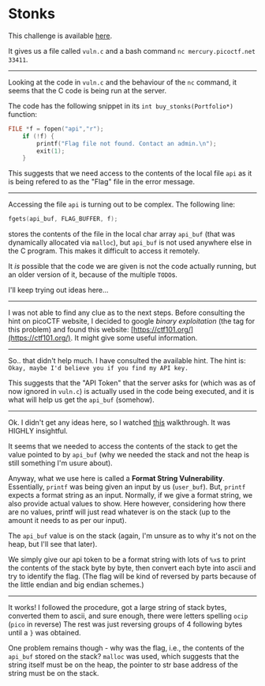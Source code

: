 # Stonks

This challenge is available [here](https://play.picoctf.org/practice/challenge/105?page=1&solved=1).

It gives us a file called `vuln.c` and a bash command `nc mercury.picoctf.net 33411`.

---

Looking at the code in `vuln.c` and the behaviour of the `nc` command, it seems that the C code is being run at the server.

The code has the following snippet in its `int buy_stonks(Portfolio*)` function:

```c
FILE *f = fopen("api","r");
	if (!f) {
		printf("Flag file not found. Contact an admin.\n");
		exit(1);
	}
```

This suggests that we need access to the contents of the local file `api` as it is being refered to as the "Flag" file in the error message.

---

Accessing the file `api` is turning out to be complex. The following line:

```c
fgets(api_buf, FLAG_BUFFER, f);
```

stores the contents of the file in the local char array `api_buf` (that was dynamically allocated via `malloc`), but `api_buf` is not used anywhere else in the C program. This makes it difficult to access it remotely.

It _is_ possible that the code we are given is not the code actually running, but an older version of it, because of the multiple `TODO`s.

I'll keep trying out ideas here...

---

I was not able to find any clue as to the next steps. Before consulting the hint on picoCTF website, I decided to google _binary exploitation_ (the tag for this problem) and found this website: [https://ctf101.org/](https://ctf101.org/). It might give some useful information.

---

So.. that didn't help much. I have consulted the available hint. The hint is: `Okay, maybe I'd believe you if you find my API key.`

This suggests that the "API Token" that the server asks for (which was as of now ignored in `vuln.c`) is actually used in the code being executed, and it is what will help us get the `api_buf` (somehow).

---

Ok. I didn't get any ideas here, so I watched [this](https://www.youtube.com/watch?v=2gnaG4ocGLA) walkthrough. It was HIGHLY insightful.

It seems that we needed to access the contents of the stack to get the value pointed to by `api_buf` (why we needed the stack and not the heap is still something I'm usure about).

Anyway, what we use here is called a **Format String Vulnerability**. Essentially, `printf` was being given an input by us (`user_buf`). But, `printf` expects a format string as an input. Normally, if we give a format string, we also provide actual values to show. Here however, considering how there are no values, printf will just read whatever is on the stack (up to the amount it needs to as per our input).

The `api_buf` value is on the stack (again, I'm unsure as to why it's not on the heap, but I'll see that later).

We simply give our api token to be a format string with lots of `%x`s to print the contents of the stack byte by byte, then convert each byte into ascii and try to identify the flag. (The flag will be kind of reversed by parts because of the little endian and big endian schemes.)

---

It works! I followed the procedure, got a large string of stack bytes, converted them to ascii, and sure enough, there were letters spelling `ocip` (`pico` in reverse) The rest was just reversing groups of 4 following bytes until a `}` was obtained.

One problem remains though - why was the flag, i.e., the contents of the `api_buf` stored on the stack? `malloc` was used, which suggests that the string itself must be on the heap, the pointer to str base address of the string must be on the stack.
